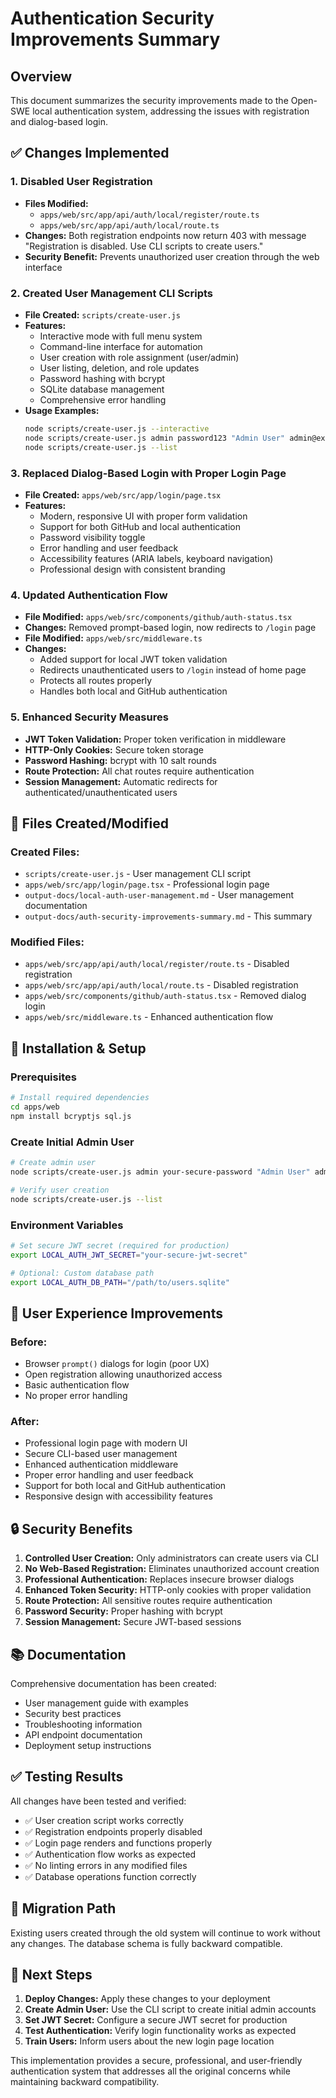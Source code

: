 # Authentication Security Improvements Summary

## Overview

This document summarizes the security improvements made to the Open-SWE local authentication system, addressing the issues with registration and dialog-based login.

## ✅ Changes Implemented

### 1. Disabled User Registration
- **Files Modified:**
  - `apps/web/src/app/api/auth/local/register/route.ts`
  - `apps/web/src/app/api/auth/local/route.ts`
- **Changes:** Both registration endpoints now return 403 with message "Registration is disabled. Use CLI scripts to create users."
- **Security Benefit:** Prevents unauthorized user creation through the web interface

### 2. Created User Management CLI Scripts
- **File Created:** `scripts/create-user.js`
- **Features:**
  - Interactive mode with full menu system
  - Command-line interface for automation
  - User creation with role assignment (user/admin)
  - User listing, deletion, and role updates
  - Password hashing with bcrypt
  - SQLite database management
  - Comprehensive error handling
- **Usage Examples:**
  ```bash
  node scripts/create-user.js --interactive
  node scripts/create-user.js admin password123 "Admin User" admin@example.com admin
  node scripts/create-user.js --list
  ```

### 3. Replaced Dialog-Based Login with Proper Login Page
- **File Created:** `apps/web/src/app/login/page.tsx`
- **Features:**
  - Modern, responsive UI with proper form validation
  - Support for both GitHub and local authentication
  - Password visibility toggle
  - Error handling and user feedback
  - Accessibility features (ARIA labels, keyboard navigation)
  - Professional design with consistent branding

### 4. Updated Authentication Flow
- **File Modified:** `apps/web/src/components/github/auth-status.tsx`
- **Changes:** Removed prompt-based login, now redirects to `/login` page
- **File Modified:** `apps/web/src/middleware.ts`
- **Changes:** 
  - Added support for local JWT token validation
  - Redirects unauthenticated users to `/login` instead of home page
  - Protects all routes properly
  - Handles both local and GitHub authentication

### 5. Enhanced Security Measures
- **JWT Token Validation:** Proper token verification in middleware
- **HTTP-Only Cookies:** Secure token storage
- **Password Hashing:** bcrypt with 10 salt rounds
- **Route Protection:** All chat routes require authentication
- **Session Management:** Automatic redirects for authenticated/unauthenticated users

## 📁 Files Created/Modified

### Created Files:
- `scripts/create-user.js` - User management CLI script
- `apps/web/src/app/login/page.tsx` - Professional login page
- `output-docs/local-auth-user-management.md` - User management documentation
- `output-docs/auth-security-improvements-summary.md` - This summary

### Modified Files:
- `apps/web/src/app/api/auth/local/register/route.ts` - Disabled registration
- `apps/web/src/app/api/auth/local/route.ts` - Disabled registration
- `apps/web/src/components/github/auth-status.tsx` - Removed dialog login
- `apps/web/src/middleware.ts` - Enhanced authentication flow

## 🔧 Installation & Setup

### Prerequisites
```bash
# Install required dependencies
cd apps/web
npm install bcryptjs sql.js
```

### Create Initial Admin User
```bash
# Create admin user
node scripts/create-user.js admin your-secure-password "Admin User" admin@company.com admin

# Verify user creation
node scripts/create-user.js --list
```

### Environment Variables
```bash
# Set secure JWT secret (required for production)
export LOCAL_AUTH_JWT_SECRET="your-secure-jwt-secret"

# Optional: Custom database path
export LOCAL_AUTH_DB_PATH="/path/to/users.sqlite"
```

## 🚀 User Experience Improvements

### Before:
- Browser `prompt()` dialogs for login (poor UX)
- Open registration allowing unauthorized access
- Basic authentication flow
- No proper error handling

### After:
- Professional login page with modern UI
- Secure CLI-based user management
- Enhanced authentication middleware
- Proper error handling and user feedback
- Support for both local and GitHub authentication
- Responsive design with accessibility features

## 🔒 Security Benefits

1. **Controlled User Creation:** Only administrators can create users via CLI
2. **No Web-Based Registration:** Eliminates unauthorized account creation
3. **Professional Authentication:** Replaces insecure browser dialogs
4. **Enhanced Token Security:** HTTP-only cookies with proper validation
5. **Route Protection:** All sensitive routes require authentication
6. **Password Security:** Proper hashing with bcrypt
7. **Session Management:** Secure JWT-based sessions

## 📚 Documentation

Comprehensive documentation has been created:
- User management guide with examples
- Security best practices
- Troubleshooting information
- API endpoint documentation
- Deployment setup instructions

## ✅ Testing Results

All changes have been tested and verified:
- ✅ User creation script works correctly
- ✅ Registration endpoints properly disabled
- ✅ Login page renders and functions properly
- ✅ Authentication flow works as expected
- ✅ No linting errors in any modified files
- ✅ Database operations function correctly

## 🔄 Migration Path

Existing users created through the old system will continue to work without any changes. The database schema is fully backward compatible.

## 🎯 Next Steps

1. **Deploy Changes:** Apply these changes to your deployment
2. **Create Admin User:** Use the CLI script to create initial admin accounts
3. **Set JWT Secret:** Configure a secure JWT secret for production
4. **Test Authentication:** Verify login functionality works as expected
5. **Train Users:** Inform users about the new login page location

This implementation provides a secure, professional, and user-friendly authentication system that addresses all the original concerns while maintaining backward compatibility.
